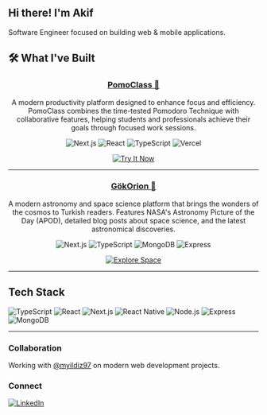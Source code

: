 ## Hi there! I'm Akif

Software Engineer focused on building web & mobile applications.

## 🛠 What I've Built

<div align="center">
  <h3><a href="https://pomoclass.com" target="_blank" rel="noopener noreferrer">PomoClass 🍅</a></h3>
  
  A modern productivity platform designed to enhance focus and efficiency. PomoClass combines the time-tested Pomodoro Technique with collaborative features, helping students and professionals achieve their goals through focused work sessions.
  
  ![Next.js](https://img.shields.io/badge/-Next.js-000000?style=flat-square&logo=next.js&logoColor=white)
  ![React](https://img.shields.io/badge/-React-61DAFB?style=flat-square&logo=react&logoColor=black)
  ![TypeScript](https://img.shields.io/badge/-TypeScript-007ACC?style=flat-square&logo=typescript&logoColor=white)
  ![Vercel](https://img.shields.io/badge/-Vercel-000000?style=flat-square&logo=vercel&logoColor=white)
  
  <a href="https://pomoclass.com" target="_blank" rel="noopener noreferrer">
    <img src="https://img.shields.io/badge/-Try%20It%20Now-FF4081?style=for-the-badge" alt="Try It Now" />
  </a>
</div>

---

<div align="center">
  <h3><a href="https://gokorion.com" target="_blank" rel="noopener noreferrer">GökOrion 🌌</a></h3>
  
  A modern astronomy and space science platform that brings the wonders of the cosmos to Turkish readers. Features NASA's Astronomy Picture of the Day (APOD), detailed blog posts about space science, and the latest astronomical discoveries.
  
  ![Next.js](https://img.shields.io/badge/-Next.js-000000?style=flat-square&logo=next.js&logoColor=white)
  ![TypeScript](https://img.shields.io/badge/-TypeScript-007ACC?style=flat-square&logo=typescript&logoColor=white)
  ![MongoDB](https://img.shields.io/badge/-MongoDB-47A248?style=flat-square&logo=mongodb&logoColor=white)
  ![Express](https://img.shields.io/badge/-Express-000000?style=flat-square&logo=express&logoColor=white)
  
  <a href="https://gokorion.com" target="_blank" rel="noopener noreferrer">
    <img src="https://img.shields.io/badge/-Explore%20Space-6B38FB?style=for-the-badge" alt="Explore Space" />
  </a>
</div>

---

## Tech Stack

![TypeScript](https://img.shields.io/badge/-TypeScript-007ACC?style=flat-square&logo=typescript&logoColor=white)
![React](https://img.shields.io/badge/-React-61DAFB?style=flat-square&logo=react&logoColor=black)
![Next.js](https://img.shields.io/badge/-Next.js-000000?style=flat-square&logo=next.js&logoColor=white)
![React Native](https://img.shields.io/badge/-React_Native-61DAFB?style=flat-square&logo=react&logoColor=black)
![Node.js](https://img.shields.io/badge/-Node.js-339933?style=flat-square&logo=node.js&logoColor=white)
![Express](https://img.shields.io/badge/-Express-000000?style=flat-square&logo=express&logoColor=white)
![MongoDB](https://img.shields.io/badge/-MongoDB-47A248?style=flat-square&logo=mongodb&logoColor=white)

---

### Collaboration

Working with [@myildiz97](https://github.com/myildiz97) on modern web development projects.

### Connect

[![LinkedIn](https://img.shields.io/badge/-LinkedIn-0077B5?style=flat-square&logo=linkedin&logoColor=white)](https://www.linkedin.com/in/mirac-akif-mertturk/)
